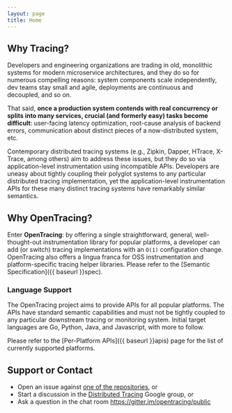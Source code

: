 ```yaml
---
layout: page
title: Home
---
```


## Why Tracing?

Developers and engineering organizations are trading in old, monolithic systems for modern microservice architectures, and they do so for numerous compelling reasons: system components scale independently, dev teams stay small and agile, deployments are continuous and decoupled, and so on.

That said, **once a production system contends with real concurrency or splits into many services, crucial (and formerly easy) tasks become difficult**: user-facing latency optimization, root-cause analysis of backend errors, communication about distinct pieces of a now-distributed system, etc.

Contemporary distributed tracing systems (e.g., Zipkin, Dapper, HTrace, X-Trace, among others) aim to address these issues, but they do so via application-level instrumentation using incompatible APIs. Developers are uneasy about tightly coupling their polyglot systems to any particular distributed tracing implementation, yet the application-level instrumentation APIs for these many distinct tracing systems have remarkably similar semantics.

## Why OpenTracing?

Enter **OpenTracing**: by offering a single straightforward, general, well-thought-out instrumentation library for popular platforms, a developer can add (or switch) tracing implementations with an `O(1)` configuration change. OpenTracing also offers a lingua franca for OSS instrumentation and platform-specific tracing helper libraries.  Please refer to the [Semantic Specification]({{ baseurl }}spec).

### Language Support

The OpenTracing project aims to provide APIs for all popular platforms. The APIs have standard semantic capabilities and must not be tightly coupled to any particular downstream tracing or monitoring system. Initial target languages are Go, Python, Java, and Javascript, with more to follow.

Please refer to the [Per-Platform APIs]({{ baseurl }}apis) page for the list of currently supported platforms.

## Support or Contact
* Open an issue against [one of the repositories](https://github.com/opentracing), or
* Start a discussion in the [Distributed Tracing](https://groups.google.com/forum/#!forum/distributed-tracing) Google group, or
* Ask a question in the chat room https://gitter.im/opentracing/public

